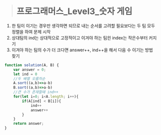 ><h1>프로그래머스_Level3_숫자 게임</h1>
1. 한 팀이 이기는 경우만 생각하면 되므로 내는 순서를 고려할 필요보다는 두 팀 모두 정렬을 하여 문제 시작
2. 상대팀의 ind는 상대적으로 고정적이고 이겨야 하는 팀읜 index는 작은수부터 커지기
3. 이겨야 하는 팀의 수가 더 크다면 answer++, ind++을 해서 다음 수 이기는 방법 찾기 

```javascript
function solution(A, B) {
    var answer = 0;
    let ind = 0
    //두 배열 오름차순
    A.sort((a,b)=>a-b)
    B.sort((a,b)=>a-b)
    //큰 수가 존재할때 ind++
    for(let i=0; i<A.length; i++){
        if(A[ind] < B[i]){
            ind++
            answer++
        }
    }
    return answer;
}
```
